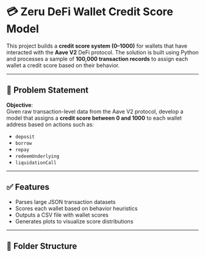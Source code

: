 # 💳 Zeru DeFi Wallet Credit Score Model

This project builds a **credit score system (0–1000)** for wallets that have interacted with the **Aave V2** DeFi protocol. The solution is built using Python and processes a sample of **100,000 transaction records** to assign each wallet a credit score based on their behavior.

---

## 📌 Problem Statement

**Objective**:  
Given raw transaction-level data from the Aave V2 protocol, develop a model that assigns a **credit score between 0 and 1000** to each wallet address based on actions such as:

- `deposit`
- `borrow`
- `repay`
- `redeemUnderlying`
- `liquidationCall`

---

## ✅ Features

- Parses large JSON transaction datasets
- Scores each wallet based on behavior heuristics
- Outputs a CSV file with wallet scores
- Generates plots to visualize score distributions

---

## 📁 Folder Structure


